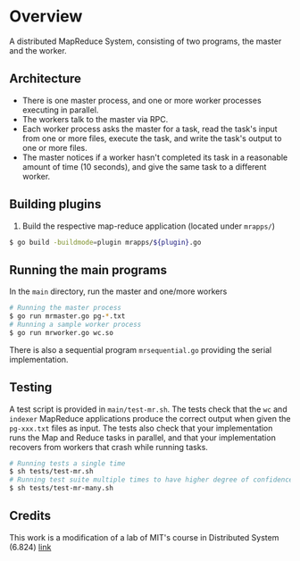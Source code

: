 # Overview

A distributed MapReduce System, consisting of two programs, the master and the worker. 

## Architecture

- There is one master process, and one or more worker processes executing in parallel. 
- The workers talk to the master via RPC. 
- Each worker process asks the master for a task, read the task's input from one or more files, execute the task, and write the task's output to one or more files. 
- The master notices if a worker hasn't completed its task in a reasonable amount of time (10 seconds), and give the same task to a different worker.

## Building plugins

1. Build the respective map-reduce application (located under `mrapps/`)

```sh
$ go build -buildmode=plugin mrapps/${plugin}.go
```

## Running the main programs

In the `main` directory, run the master and one/more workers

```sh
# Running the master process
$ go run mrmaster.go pg-*.txt
# Running a sample worker process
$ go run mrworker.go wc.so
```

There is also a sequential program `mrsequential.go` providing the serial implementation.

## Testing

A test script is provided in `main/test-mr.sh`. The tests check that the `wc` and `indexer` MapReduce applications produce the correct output when given the `pg-xxx.txt` files as input. The tests also check that your implementation runs the Map and Reduce tasks in parallel, and that your implementation recovers from workers that crash while running tasks.

```sh
# Running tests a single time
$ sh tests/test-mr.sh
# Running test suite multiple times to have higher degree of confidence (particularly w.r.t crashing/sleeping processes)
$ sh tests/test-mr-many.sh
```

## Credits

This work is a modification of a lab of MIT's course in Distributed System (6.824) [link](http://nil.csail.mit.edu/6.824/2020/labs/lab-mr.html)
